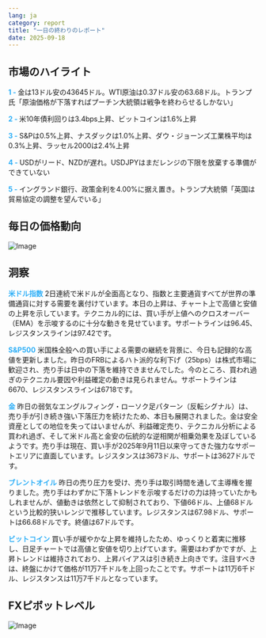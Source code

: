 ```yaml
---
lang: ja
category: report
title: "一日の終わりのレポート"
date: 2025-09-18
---
```



<h2>市場のハイライト</h2>
<strong style="color: #2caef7;">1 - </strong> 金は13ドル安の43645ドル。WTI原油は0.37ドル安の63.68ドル。トランプ氏「原油価格が下落すればプーチン大統領は戦争を終わらせるしかない」

<strong style="color: #2caef7;">2 - </strong> 米10年債利回りは3.4bps上昇、ビットコインは1.6%上昇

<strong style="color: #2caef7;">3 - </strong> S&Pは0.5%上昇、ナスダックは1.0%上昇、ダウ・ジョーンズ工業株平均は0.3%上昇、ラッセル2000は2.4%上昇


<strong style="color: #2caef7;">4 - </strong> USDがリード、NZDが遅れ。USDJPYはまだレンジの下限を放棄する準備ができていない

<strong style="color: #2caef7;">5 - </strong> イングランド銀行、政策金利を4.00%に据え置き。トランプ大統領「英国は貿易協定の調整を望んでいる」




<h2>毎日の価格動向</h2>
<img src="https://markleighedu.github.io/img/Sep-2025/18-Sep-2025/price.jpg" alt="Image"/>

<h2>洞察</h2>
<strong style="color: #2caef7;">米ドル指数</strong> 2日連続で米ドルが全面高となり、指数と主要通貨すべてが世界の準備通貨に対する需要を裏付けています。本日の上昇は、チャート上で高値と安値の上昇を示しています。テクニカル的には、買い手が上値へのクロスオーバー（EMA）を示唆するのに十分な動きを見せています。サポートラインは96.45、レジスタンスラインは97.42です。

<strong style="color: #2caef7;">S&P500</strong> 米国株全般への買い手による需要の継続を背景に、今日も記録的な高値を更新しました。昨日のFRBによるハト派的な利下げ（25bps）は株式市場に歓迎され、売り手は日中の下落を維持できませんでした。今のところ、買われ過ぎのテクニカル要因や利益確定の動きは見られません。サポートラインは6670、レジスタンスラインは6718です。

<strong style="color: #2caef7;">金</strong> 昨日の弱気なエングルフィング・ローソク足パターン（反転シグナル）は、売り手が引き続き強い下落圧力を続けたため、本日も展開されました。金は安全資産としての地位を失ってはいませんが、利益確定売り、テクニカル分析による買われ過ぎ、そして米ドル高と金安の伝統的な逆相関が相乗効果を及ぼしているようです。売り手は現在、買い手が2025年9月11日以来守ってきた強力なサポートエリアに直面しています。レジスタンスは3673ドル、サポートは3627ドルです。

<strong style="color: #2caef7;">ブレントオイル</strong> 昨日の売り圧力を受け、売り手は取引時間を通して主導権を握りました。売り手はわずかに下落トレンドを示唆するだけの力は持っていたかもしれませんが、値動きは依然として抑制されており、下値66ドル、上値68ドルという比較的狭いレンジで推移しています。レジスタンスは67.98ドル、サポートは66.68ドルです。終値は67ドルです。

<strong style="color: #2caef7;">ビットコイン</strong> 買い手が緩やかな上昇を維持したため、ゆっくりと着実に推移し、日足チャートでは高値と安値を切り上げています。需要はわずかですが、上昇トレンドは維持されており、上昇バイアスは引き続き上向きです。注目すべきは、終盤にかけて価格が11万7千ドルを上回ったことです。サポートは11万6千ドル、レジスタンスは11万7千ドルとなっています。



<h2>FXピボットレベル</h2>
<img src="https://markleighedu.github.io/img/Sep-2025/18-Sep-2025/pivot.jpg" alt="Image"/>